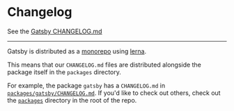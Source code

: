 # Changelog

See the [Gatsby CHANGELOG.md](./packages/gatsby/CHANGELOG.md)

---

Gatsby is distributed as a [monorepo][monorepo] using [lerna][lerna].

This means that our `CHANGELOG.md` files are distributed alongside the package itself in the `packages` directory.

For example, the package `gatsby` has a `CHANGELOG.md` in [`packages/gatsby/CHANGELOG.md`](./packages/gatsby/CHANGELOG.md). If you'd like to check out others, check out the [`packages`](./packages) directory in the root of the repo.

[monorepo]: https://en.wikipedia.org/wiki/Monorepo
[lerna]: https://github.com/lerna/lerna
